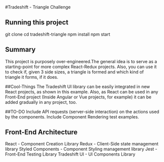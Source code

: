 #Tradeshift - Triangle Challenge

## Running this project
git clone
cd tradeshift-triangle
npm install
npm start

## Summary
This project is purposely over-engineered.The general idea is to serve as a starting-point for more complex React-Redux projects.
Also, you can use it to check if, given 3 side sizes, a triangle is formed and which kind of triangle it forms, if it does.

##Cool-Things
The Tradeshift UI library can be easily integrated in new React projects, as shown in this example. Also, as React can be used in any Front-End project (Inside Angular or Vue projects, for example) it can be added gradually in any project, too.

##TO-DO
Include API requests (server-side interaction) on the actions used by the components.
Include Component Rendering test examples.


## Front-End Architecture
React - Component Creation Library
Redux - Client-Side state management library
Styled Components - Component Styling management library
Jest - Front-End Testing Library
Tradeshift UI - UI Components Library

